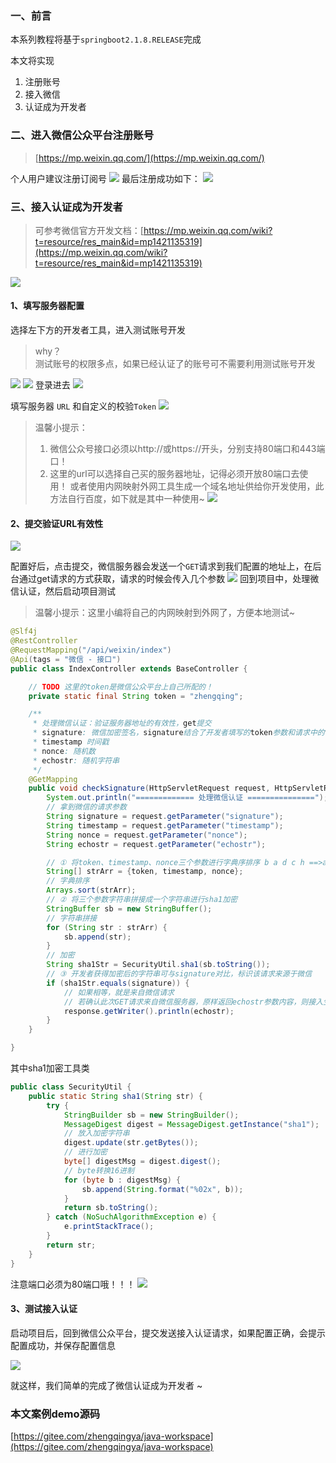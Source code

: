 ﻿### 一、前言

本系列教程将基于`springboot2.1.8.RELEASE`完成

本文将实现

1. 注册账号
2. 接入微信
3. 认证成为开发者

###  二、进入微信公众平台注册账号

> [https://mp.weixin.qq.com/](https://mp.weixin.qq.com/)

个人用户建议注册订阅号
![](./images/20230912144043577.png)
最后注册成功如下：
![](./images/20230912144043680.png)
### 三、接入认证成为开发者

> 可参考微信官方开发文档：[https://mp.weixin.qq.com/wiki?t=resource/res_main&id=mp1421135319](https://mp.weixin.qq.com/wiki?t=resource/res_main&id=mp1421135319)

![](./images/20230912144043805.png)

#### 1、填写服务器配置


选择左下方的开发者工具，进入测试账号开发

> why？  
> 测试账号的权限多点，如果已经认证了的账号可不需要利用测试账号开发

![](./images/20230912144043883.png)
![](./images/20230912144043962.png)
登录进去
![](./images/20230912144044041.png)

填写服务器 `URL` 和自定义的校验`Token`
![](./images/20230912144044122.png)

> 温馨小提示：
> 1. 微信公众号接口必须以http://或https://开头，分别支持80端口和443端口！
> 2. 这里的url可以选择自己买的服务器地址，记得必须开放80端口去使用！
或者使用内网映射外网工具生成一个域名地址供给你开发使用，此方法自行百度，如下就是其中一种使用~
![](./images/20230912144044295.png)

#### 2、提交验证URL有效性

![](./images/20230912144044410.png)

配置好后，点击提交，微信服务器会发送一个`GET`请求到我们配置的地址上，在后台通过get请求的方式获取，请求的时候会传入几个参数
![](./images/20230912144044484.png)
回到项目中，处理微信认证，然后启动项目测试

> 温馨小提示：这里小编将自己的内网映射到外网了，方便本地测试~

```java
@Slf4j
@RestController
@RequestMapping("/api/weixin/index")
@Api(tags = "微信 - 接口")
public class IndexController extends BaseController {

    // TODO 这里的token是微信公众平台上自己所配的！
    private static final String token = "zhengqing";

    /**
     * 处理微信认证：验证服务器地址的有效性，get提交
     * signature: 微信加密签名，signature结合了开发者填写的token参数和请求中的timestamp参数、nonce参数。
     * timestamp 时间戳
     * nonce: 随机数
     * echostr: 随机字符串
     */
    @GetMapping
    public void checkSignature(HttpServletRequest request, HttpServletResponse response) throws IOException {
        System.out.println("============= 处理微信认证 ===============");
        // 拿到微信的请求参数
        String signature = request.getParameter("signature");
        String timestamp = request.getParameter("timestamp");
        String nonce = request.getParameter("nonce");
        String echostr = request.getParameter("echostr");

        // ① 将token、timestamp、nonce三个参数进行字典序排序 b a d c h ==>a b c d h
        String[] strArr = {token, timestamp, nonce};
        // 字典排序
        Arrays.sort(strArr);
        // ② 将三个参数字符串拼接成一个字符串进行sha1加密
        StringBuffer sb = new StringBuffer();
        // 字符串拼接
        for (String str : strArr) {
            sb.append(str);
        }
        // 加密
        String sha1Str = SecurityUtil.sha1(sb.toString());
        // ③ 开发者获得加密后的字符串可与signature对比，标识该请求来源于微信
        if (sha1Str.equals(signature)) {
            // 如果相等，就是来自微信请求
            // 若确认此次GET请求来自微信服务器，原样返回echostr参数内容，则接入生效
            response.getWriter().println(echostr);
        }
    }

}
```

其中sha1加密工具类

```java
public class SecurityUtil {
	public static String sha1(String str) {
		try {
			StringBuilder sb = new StringBuilder();
			MessageDigest digest = MessageDigest.getInstance("sha1");
			// 放入加密字符串
			digest.update(str.getBytes());
			// 进行加密
			byte[] digestMsg = digest.digest();
			// byte转换16进制
			for (byte b : digestMsg) {
				sb.append(String.format("%02x", b));
			}
			return sb.toString();
		} catch (NoSuchAlgorithmException e) {
			e.printStackTrace();
		}
		return str;
	}
}
```

注意端口必须为80端口哦！！！
![](./images/20230912144044563.png)

#### 3、测试接入认证

启动项目后，回到微信公众平台，提交发送接入认证请求，如果配置正确，会提示配置成功，并保存配置信息

![](./images/20230912144044681.png)

就这样，我们简单的完成了微信认证成为开发者 ~

### 本文案例demo源码

[https://gitee.com/zhengqingya/java-workspace](https://gitee.com/zhengqingya/java-workspace)

